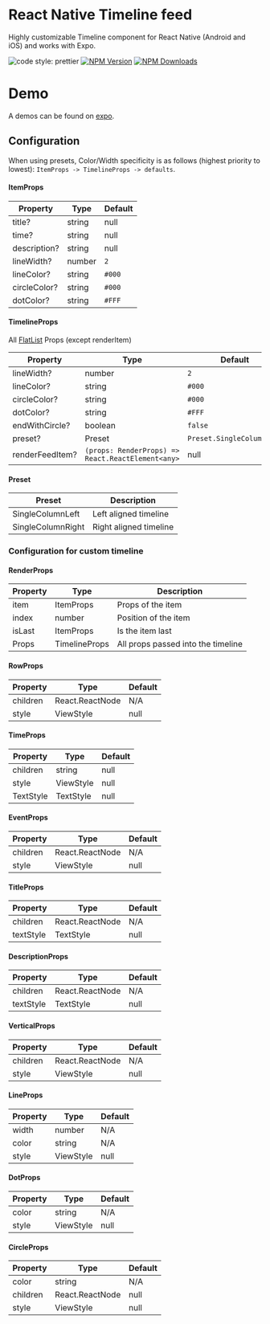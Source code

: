 <!-- @format -->

# React Native Timeline feed

Highly customizable Timeline component for React Native (Android and iOS) and works with Expo.

![code style: prettier](https://img.shields.io/badge/code_style-prettier-ff69b4.svg?style=flat-square)
[![NPM Version](https://img.shields.io/npm/v/react-native-timeline-feed.svg?style=flat)](https://www.npmjs.com/package/react-native-timeline-feed)
[![NPM Downloads](https://img.shields.io/npm/dm/react-native-timeline-feed.svg?style=flat)](https://www.npmjs.com/package/react-native-timeline-feed)

# Demo

A demos can be found on [expo](https://snack.expo.io/@johan-dev/react-native-timeline-feed).

## Configuration

When using presets, Color/Width specificity is as follows (highest priority to lowest): `ItemProps -> TimelineProps -> defaults`.

#### ItemProps

| Property     | Type   | Default |
| ------------ | ------ | ------- |
| title?       | string | null    |
| time?        | string | null    |
| description? | string | null    |
| lineWidth?   | number | `2`     |
| lineColor?   | string | `#000`  |
| circleColor? | string | `#000`  |
| dotColor?    | string | `#FFF`  |

#### TimelineProps

All [FlatList](https://facebook.github.io/react-native/docs/flatlist) Props (except renderItem)

| Property        | Type                                              | Default                   |
| --------------- | ------------------------------------------------- | ------------------------- |
| lineWidth?      | number                                            | `2`                       |
| lineColor?      | string                                            | `#000`                    |
| circleColor?    | string                                            | `#000`                    |
| dotColor?       | string                                            | `#FFF`                    |
| endWithCircle?  | boolean                                           | `false`                   |
| preset?         | Preset                                            | `Preset.SingleColumnLeft` |
| renderFeedItem? | `(props: RenderProps) => React.ReactElement<any>` | null                      |

#### Preset

| Preset            | Description            |
| ----------------- | ---------------------- |
| SingleColumnLeft  | Left aligned timeline  |
| SingleColumnRight | Right aligned timeline |

### Configuration for custom timeline

#### RenderProps

| Property | Type          | Description                        |
| -------- | ------------- | ---------------------------------- |
| item     | ItemProps     | Props of the item                  |
| index    | number        | Position of the item               |
| isLast   | ItemProps     | Is the item last                   |
| Props    | TimelineProps | All props passed into the timeline |

#### RowProps

| Property | Type            | Default |
| -------- | --------------- | ------- |
| children | React.ReactNode | N/A     |
| style    | ViewStyle       | null    |

#### TimeProps

| Property  | Type      | Default |
| --------- | --------- | ------- |
| children  | string    | null    |
| style     | ViewStyle | null    |
| TextStyle | TextStyle | null    |

#### EventProps

| Property | Type            | Default |
| -------- | --------------- | ------- |
| children | React.ReactNode | N/A     |
| style    | ViewStyle       | null    |

#### TitleProps

| Property  | Type            | Default |
| --------- | --------------- | ------- |
| children  | React.ReactNode | N/A     |
| textStyle | TextStyle       | null    |

#### DescriptionProps

| Property  | Type            | Default |
| --------- | --------------- | ------- |
| children  | React.ReactNode | N/A     |
| textStyle | TextStyle       | null    |

#### VerticalProps

| Property | Type            | Default |
| -------- | --------------- | ------- |
| children | React.ReactNode | N/A     |
| style    | ViewStyle       | null    |

#### LineProps

| Property | Type      | Default |
| -------- | --------- | ------- |
| width    | number    | N/A     |
| color    | string    | N/A     |
| style    | ViewStyle | null    |

#### DotProps

| Property | Type      | Default |
| -------- | --------- | ------- |
| color    | string    | N/A     |
| style    | ViewStyle | null    |

#### CircleProps

| Property | Type            | Default |
| -------- | --------------- | ------- |
| color    | string          | N/A     |
| children | React.ReactNode | null    |
| style    | ViewStyle       | null    |

